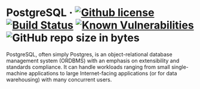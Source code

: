 # PostgreSQL &middot; [![Github license](https://img.shields.io/badge/license-Apache%202.0-purple.svg)](https://opensource.org/licenses/Apache-2.0) [![Build Status](https://travis-ci.org/Blahodatny/PostgreSQL.svg?branch=master)](https://travis-ci.org/Blahodatny/PostgreSQL) [![Known Vulnerabilities](https://snyk.io/test/github/Blahodatny/PostgreSQL/badge.svg?targetFile=build.gradle)](https://snyk.io/test/github/Blahodatny/PostgreSQL?targetFile=build.gradle) ![GitHub repo size in bytes](https://github-size-badge.herokuapp.com/Blahodatny/PostgreSQL.svg)

PostgreSQL, often simply Postgres, is an object-relational database management system (ORDBMS) with an emphasis on extensibility and standards compliance. It can handle workloads ranging from small single-machine applications to large Internet-facing applications (or for data warehousing) with many concurrent users.